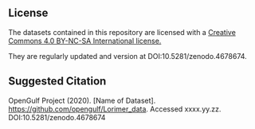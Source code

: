 
## License 

The datasets contained in this repository are licensed with a [Creative Commons 4.0 BY-NC-SA International license.](https://creativecommons.org/licenses/by-nc-sa/4.0/)

They are regularly updated and version at DOI:10.5281/zenodo.4678674.

## Suggested Citation

OpenGulf Project (2020). [Name of Dataset]. https://github.com/opengulf/Lorimer_data. Accessed xxxx.yy.zz. DOI:10.5281/zenodo.4678674
